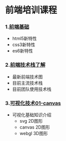 # 前端培训课程


### 1.[前端基础](WebFrontEndBase.md)
-   html5新特性
-   css3新特性
-   es6新特性

### 2.[前端技术栈了解](WebFrontEndStack.md)
-   最新前端技术图
-   目前主流技术栈
-   目前团队使用技术栈

### 3.[可视化技术01-canvas](WebFrontVis01-canvas.md)
-   可视化基础知识介绍
    -   svg 2D图形
    -   canvas 2D图形
    -   webgl 3D图形
